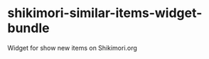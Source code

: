 shikimori-similar-items-widget-bundle
=====================================

Widget for show new items on Shikimori.org

